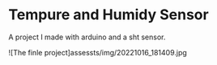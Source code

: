 # Tempure and Humidy Sensor

 A project I made with arduino and a sht sensor. 

 ![The finle project]assessts/img/20221016_181409.jpg
